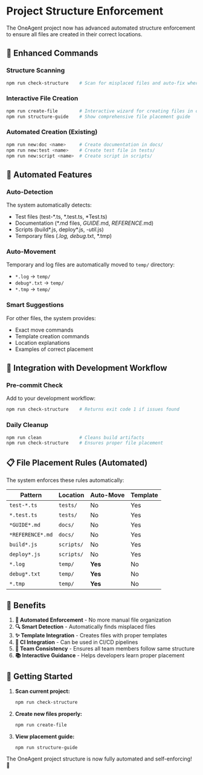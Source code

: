 # Project Structure Enforcement

The OneAgent project now has advanced automated structure enforcement to ensure all files are created in their correct locations.

## 🚀 Enhanced Commands

### **Structure Scanning**
```bash
npm run check-structure    # Scan for misplaced files and auto-fix where possible
```

### **Interactive File Creation**
```bash
npm run create-file        # Interactive wizard for creating files in correct locations
npm run structure-guide    # Show comprehensive file placement guide
```

### **Automated Creation** (Existing)
```bash
npm run new:doc <name>     # Create documentation in docs/
npm run new:test <name>    # Create test file in tests/
npm run new:script <name>  # Create script in scripts/
```

## 🤖 Automated Features

### **Auto-Detection**
The system automatically detects:
- Test files (test-*.ts, *.test.ts, *Test.ts)
- Documentation (*.md files, *GUIDE*.md, *REFERENCE*.md)
- Scripts (build*.js, deploy*.js, *-util*.js)
- Temporary files (*.log, debug*.txt, *.tmp)

### **Auto-Movement**
Temporary and log files are automatically moved to `temp/` directory:
- `*.log` → `temp/`
- `debug*.txt` → `temp/`
- `*.tmp` → `temp/`

### **Smart Suggestions**
For other files, the system provides:
- Exact move commands
- Template creation commands
- Location explanations
- Examples of correct placement

## 🔧 Integration with Development Workflow

### **Pre-commit Check**
Add to your development workflow:
```bash
npm run check-structure    # Returns exit code 1 if issues found
```

### **Daily Cleanup**
```bash
npm run clean              # Cleans build artifacts
npm run check-structure    # Ensures proper file placement
```

## 📋 File Placement Rules (Automated)

The system enforces these rules automatically:

| Pattern | Location | Auto-Move | Template |
|---------|----------|-----------|----------|
| `test-*.ts` | `tests/` | No | Yes |
| `*.test.ts` | `tests/` | No | Yes |
| `*GUIDE*.md` | `docs/` | No | Yes |
| `*REFERENCE*.md` | `docs/` | No | Yes |
| `build*.js` | `scripts/` | No | Yes |
| `deploy*.js` | `scripts/` | No | Yes |
| `*.log` | `temp/` | **Yes** | No |
| `debug*.txt` | `temp/` | **Yes** | No |
| `*.tmp` | `temp/` | **Yes** | No |

## 🎯 Benefits

1. **🤖 Automated Enforcement** - No more manual file organization
2. **🔍 Smart Detection** - Automatically finds misplaced files
3. **✨ Template Integration** - Creates files with proper templates
4. **🚨 CI Integration** - Can be used in CI/CD pipelines
5. **👥 Team Consistency** - Ensures all team members follow same structure
6. **📚 Interactive Guidance** - Helps developers learn proper placement

## 🚀 Getting Started

1. **Scan current project:**
   ```bash
   npm run check-structure
   ```

2. **Create new files properly:**
   ```bash
   npm run create-file
   ```

3. **View placement guide:**
   ```bash
   npm run structure-guide
   ```

The OneAgent project structure is now fully automated and self-enforcing! 🎉
